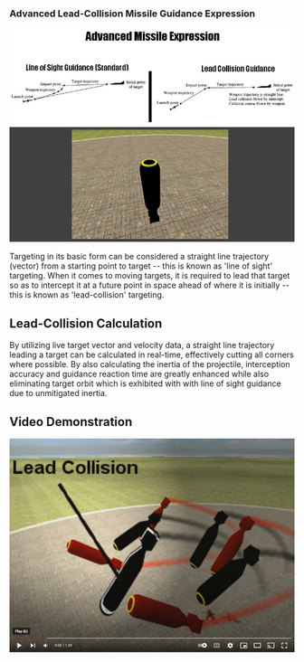 ### Advanced Lead-Collision Missile Guidance Expression

![Lead-collision](https://github.com/TimIsabella/Gmod-AdvancedMissileExpression/blob/main/Lead-Collision.jpg)

Targeting in its basic form can be considered a straight line trajectory (vector) 
from a starting point to target -- this is known as 'line of sight' targeting.
When it comes to moving targets, it is required to lead that target so as
to intercept it at a future point in space ahead of where it is initially
-- this is known as 'lead-collision' targeting.

## Lead-Collision Calculation

By utilizing live target vector and velocity data, a straight line trajectory 
leading a target can be calculated in real-time, effectively cutting all corners
where possible. By also calculating the inertia of the projectile, interception 
accuracy and guidance reaction time are greatly enhanced while also eliminating 
target orbit which is exhibited with with line of sight guidance due to 
unmitigated inertia.

## Video Demonstration
[![Watch the video](https://github.com/TimIsabella/Gmod-AdvancedMissileExpression/blob/main/AME.png)](https://www.youtube.com/watch?v=8GuJDiRmCqA)
